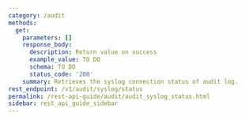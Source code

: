 ```yaml
---
category: /audit
methods:
  get:
    parameters: []
    response_body:
      description: Return value on success
      example_value: TO DO
      schema: TO DO
      status_code: '200'
    summary: Retrieves the syslog connection status of audit log.
rest_endpoint: /v1/audit/syslog/status
permalink: /rest-api-guide/audit/audit_syslog_status.html
sidebar: rest_api_guide_sidebar
---
```

